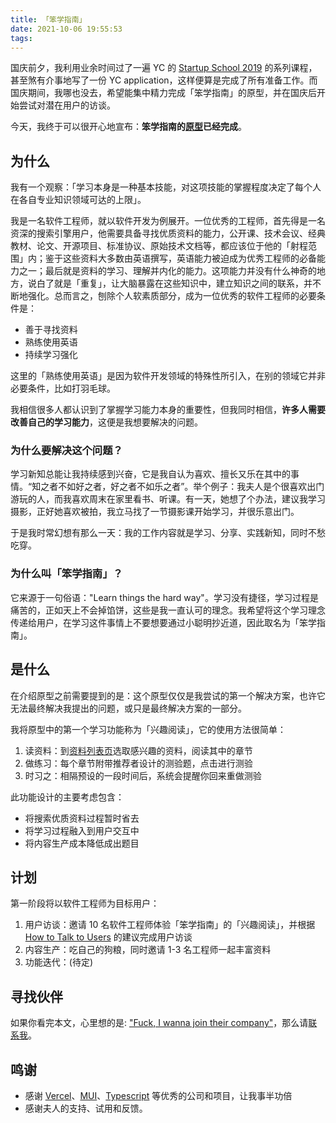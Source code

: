 ```yaml
---
title: 「笨学指南」
date: 2021-10-06 19:55:53
tags:
---
```


国庆前夕，我利用业余时间过了一遍 YC 的 [Startup School 2019](https://www.youtube.com/playlist?list=PLQ-uHSnFig5OMuEYI4rnNz08BIHxhxdHG) 的系列课程，甚至煞有介事地写了一份 YC application，这样便算是完成了所有准备工作。而国庆期间，我哪也没去，希望能集中精力完成「笨学指南」的原型，并在国庆后开始尝试对潜在用户的访谈。

今天，我终于可以很开心地宣布：**笨学指南的[原型](https://learn-things-the-hard-way.vercel.app/)已经完成**。

## 为什么

我有一个观察：「学习本身是一种基本技能，对这项技能的掌握程度决定了每个人在各自专业知识领域可达的上限」。

我是一名软件工程师，就以软件开发为例展开。一位优秀的工程师，首先得是一名资深的搜索引擎用户，他需要具备寻找优质资料的能力，公开课、技术会议、经典教材、论文、开源项目、标准协议、原始技术文档等，都应该位于他的「射程范围」内；鉴于这些资料大多数由英语撰写，英语能力被迫成为优秀工程师的必备能力之一；最后就是资料的学习、理解并内化的能力。这项能力并没有什么神奇的地方，说白了就是「重复」，让大脑暴露在这些知识中，建立知识之间的联系，并不断地强化。总而言之，刨除个人软素质部分，成为一位优秀的软件工程师的必要条件是：

* 善于寻找资料
* 熟练使用英语
* 持续学习强化

这里的「熟练使用英语」是因为软件开发领域的特殊性所引入，在别的领域它并非必要条件，比如打羽毛球。

我相信很多人都认识到了掌握学习能力本身的重要性，但我同时相信，**许多人需要改善自己的学习能力**，这便是我想要解决的问题。

### 为什么要解决这个问题？

学习新知总能让我持续感到兴奋，它是我自认为喜欢、擅长又乐在其中的事情。“知之者不如好之者，好之者不如乐之者”。举个例子：我夫人是个很喜欢出门游玩的人，而我喜欢周末在家里看书、听课。有一天，她想了个办法，建议我学习摄影，正好她喜欢被拍，我立马找了一节摄影课开始学习，并很乐意出门。

于是我时常幻想有那么一天：我的工作内容就是学习、分享、实践新知，同时不愁吃穿。

### 为什么叫「笨学指南」？

它来源于一句俗语："Learn things the hard way"。学习没有捷径，学习过程是痛苦的，正如天上不会掉馅饼，这些是我一直认可的理念。我希望将这个学习理念传递给用户，在学习这件事情上不要想要通过小聪明抄近道，因此取名为「笨学指南」。

## 是什么

在介绍原型之前需要提到的是：这个原型仅仅是我尝试的第一个解决方案，也许它无法最终解决我提出的问题，或只是最终解决方案的一部分。

我将原型中的第一个学习功能称为「兴趣阅读」，它的使用方法很简单：

1. 读资料：到[资料列表页](https://learn-things-the-hard-way.vercel.app/collections)选取感兴趣的资料，阅读其中的章节
2. 做练习：每个章节附带推荐者设计的测验题，点击进行测验
3. 时习之：相隔预设的一段时间后，系统会提醒你回来重做测验

此功能设计的主要考虑包含：

* 将搜索优质资料过程暂时省去
* 将学习过程融入到用户交互中
* 将内容生产成本降低成出题目

## 计划

第一阶段将以软件工程师为目标用户：

1. 用户访谈：邀请 10 名软件工程师体验「笨学指南」的「兴趣阅读」，并根据 [How to Talk to Users](https://youtu.be/MT4Ig2uqjTc) 的建议完成用户访谈
2. 内容生产：吃自己的狗粮，同时邀请 1-3 名工程师一起丰富资料
3. 功能迭代：(待定)

## 寻找伙伴

如果你看完本文，心里想的是: ["Fuck, I wanna join their company"](https://www.ycombinator.com/library/6q-how-to-pitch-your-startup)，那么请[联系我](/blog/about/)。

## 鸣谢

* 感谢 [Vercel](https://vercel.com/)、[MUI](https://mui.com/)、[Typescript](typescriptlang.org) 等优秀的公司和项目，让我事半功倍
* 感谢夫人的支持、试用和反馈。

